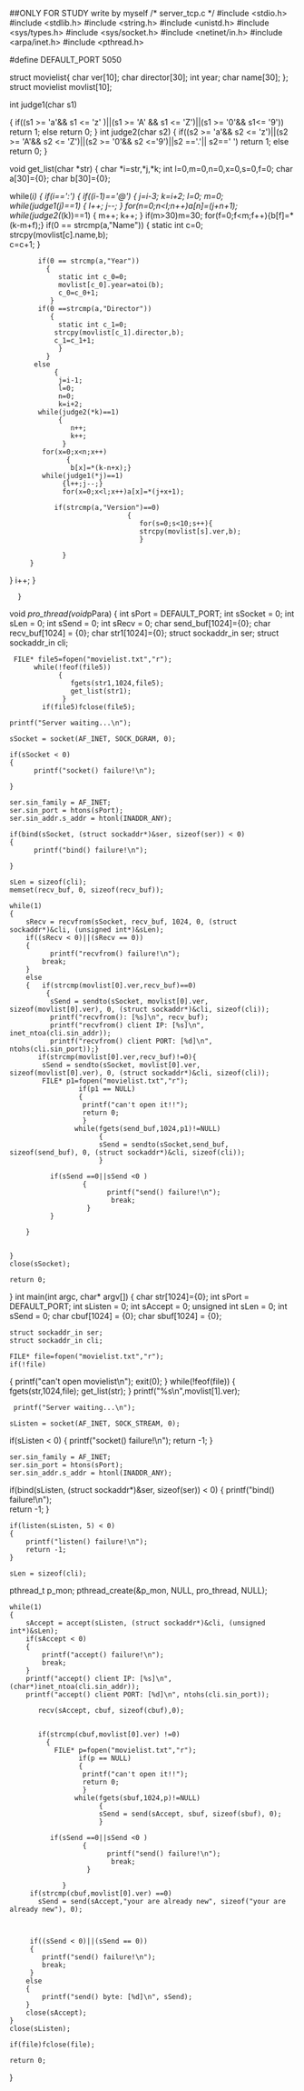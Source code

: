 ##ONLY FOR STUDY write by myself
/* server_tcp.c */
#include <stdio.h>
#include <stdlib.h>
#include <string.h>
#include <unistd.h>
#include <sys/types.h>
#include <sys/socket.h>
#include <netinet/in.h>
#include <arpa/inet.h>
#include <pthread.h>

#define DEFAULT_PORT 5050


struct movielist{ 
               char ver[10];
               char  director[30];
               int year;
               char  name[30];
                 };   
struct movielist movlist[10];

int judge1(char s1)

{
   if((s1 >= 'a'&& s1 <= 'z' )||(s1 >= 'A' && s1 <= 'Z')||(s1 >= '0'&& s1<= '9'))
   return 1;
   else    return 0;
   }
int judge2(char s2)
{
    if((s2 >= 'a'&& s2 <= 'z')||(s2 >= 'A'&& s2 <= 'Z')||(s2 >= '0'&& s2 <='9')||s2 =='.'|| s2==' ')
     return 1;
    else   return 0;
 }
 
void get_list(char *str)
{
 char *i=str,*j,*k;
 int l=0,m=0,n=0,x=0,s=0,f=0;
  char a[30]={0};
  char b[30]={0};

 while(*i)
     {
  if(*i==':')
   {
     if(*(i-1)=='@') 
         { 
            j=i-3;
            k=i+2;
            l=0;
            m=0;
             while(judge1(*j)==1)
                   {
                    l++;
                    j--;
                   }
                for(n=0;n<l;n++)a[n]=*(j+n+1);   
                while(judge2(*(k))==1)
                     {
                      m++;
                      k++;
                      }
           if(m>30)m=30;
           for(f=0;f<m;f++){b[f]=*(k-m+f);} 
           if(0 == strcmp(a,"Name"))
              {
                 static int c=0;
                 strcpy(movlist[c].name,b);                 
                 c=c+1;
                }

           if(0 == strcmp(a,"Year"))
             {
                static int c_0=0;
                movlist[c_0].year=atoi(b);
                c_0=c_0+1;
              }
           if(0 ==strcmp(a,"Director"))
              {
                static int c_1=0;
               strcpy(movlist[c_1].director,b);
               c_1=c_1+1;  
                }
             }
          else
               {    
                j=i-1;
                l=0;
                n=0;
                k=i+2;
           while(judge2(*k)==1)
                {
                   n++;
                   k++;
                 }
            for(x=0;x<n;x++)
                  {
                   b[x]=*(k-n+x);}
            while(judge1(*j)==1)
                 {l++;j--;}
                 for(x=0;x<l;x++)a[x]=*(j+x+1);
   
               if(strcmp(a,"Version")==0)
                                 {
                                    for(s=0;s<10;s++){
                                    strcpy(movlist[s].ver,b);
                                    }
           
                 }
         }
   }
   i++;
}
 
      }
void *pro_thread(void*pPara)
{
    int sPort = DEFAULT_PORT;
    int sSocket = 0;
    int sLen = 0;
    int sSend = 0;
    int sRecv = 0;
    char send_buf[1024]={0};
    char recv_buf[1024] = {0};
    char str1[1024]={0};
    struct sockaddr_in ser;
    struct sockaddr_in cli;
    
     FILE* file5=fopen("movielist.txt","r");
          while(!feof(file5))
                {
                   fgets(str1,1024,file5);
                   get_list(str1);
                 }
            if(file5)fclose(file5);

    printf("Server waiting...\n");
   
    sSocket = socket(AF_INET, SOCK_DGRAM, 0);

    if(sSocket < 0)
    {
          printf("socket() failure!\n");
        
    }
   
    ser.sin_family = AF_INET;
    ser.sin_port = htons(sPort);
    ser.sin_addr.s_addr = htonl(INADDR_ANY);
   
    if(bind(sSocket, (struct sockaddr*)&ser, sizeof(ser)) < 0)
    {
          printf("bind() failure!\n");
     
    }
   
    sLen = sizeof(cli);
    memset(recv_buf, 0, sizeof(recv_buf));
   
    while(1)
    {
        sRecv = recvfrom(sSocket, recv_buf, 1024, 0, (struct sockaddr*)&cli, (unsigned int*)&sLen);
        if((sRecv < 0)||(sRecv == 0))
        {
              printf("recvfrom() failure!\n");
            break;
        }
        else
        {   if(strcmp(movlist[0].ver,recv_buf)==0)
             {
              sSend = sendto(sSocket, movlist[0].ver, sizeof(movlist[0].ver), 0, (struct sockaddr*)&cli, sizeof(cli));            
              printf("recvfrom(): [%s]\n", recv_buf);
              printf("recvfrom() client IP: [%s]\n", inet_ntoa(cli.sin_addr));
              printf("recvfrom() client PORT: [%d]\n", ntohs(cli.sin_port));}
           if(strcmp(movlist[0].ver,recv_buf)!=0){
            sSend = sendto(sSocket, movlist[0].ver, sizeof(movlist[0].ver), 0, (struct sockaddr*)&cli, sizeof(cli)); 
            FILE* p1=fopen("movielist.txt","r");
                     if(p1 == NULL)
                     {
                      printf("can't open it!!");
                      return 0;
                      }
                    while(fgets(send_buf,1024,p1)!=NULL)
                          {
                          sSend = sendto(sSocket,send_buf, sizeof(send_buf), 0, (struct sockaddr*)&cli, sizeof(cli));
                          }
     
              if(sSend ==0||sSend <0 )
                      {
                            printf("send() failure!\n");
                             break;
                       }
              }
                   
        }
       
     
    }
    close(sSocket);
   
    return 0;
}
int main(int argc, char* argv[])
{   char str[1024]={0};
    int sPort = DEFAULT_PORT;
    int sListen = 0;
    int sAccept = 0;
    unsigned int sLen = 0;
    int sSend = 0;
    char cbuf[1024] = {0};
    char sbuf[1024] = {0};
    
    struct sockaddr_in ser;
    struct sockaddr_in cli;

    FILE* file=fopen("movielist.txt","r");
    if(!file)
  {
    printf("can't open movielist\n");
    exit(0);
  }
      while(!feof(file))
     {
         fgets(str,1024,file);
          get_list(str);
           }
     printf("%s\n",movlist[1].ver);      
  
     printf("Server waiting...\n");
   
    sListen = socket(AF_INET, SOCK_STREAM, 0);
   if(sListen < 0)
    {
        printf("socket() failure!\n");
        return -1;
    }
   
    ser.sin_family = AF_INET;
    ser.sin_port = htons(sPort);
    ser.sin_addr.s_addr = htonl(INADDR_ANY);
   
   if(bind(sListen, (struct sockaddr*)&ser, sizeof(ser)) < 0)
    {
        printf("bind() failure!\n");       
        return -1;
    }
   
    if(listen(sListen, 5) < 0)
    {
        printf("listen() failure!\n");        
        return -1;
    }
   
    sLen = sizeof(cli);

 pthread_t p_mon;
 pthread_create(&p_mon, NULL, pro_thread, NULL);  

    while(1)
    {
        sAccept = accept(sListen, (struct sockaddr*)&cli, (unsigned int*)&sLen);
        if(sAccept < 0)
        {
            printf("accept() failure!\n");             
            break;
        }
        printf("accept() client IP: [%s]\n", (char*)inet_ntoa(cli.sin_addr));
        printf("accept() client PORT: [%d]\n", ntohs(cli.sin_port));
       
           recv(sAccept, cbuf, sizeof(cbuf),0);  
       
           
           if(strcmp(cbuf,movlist[0].ver) !=0)
             {
               FILE* p=fopen("movielist.txt","r");
                     if(p == NULL)
                     {
                      printf("can't open it!!");
                      return 0;
                      }
                    while(fgets(sbuf,1024,p)!=NULL)
                          {
                          sSend = send(sAccept, sbuf, sizeof(sbuf), 0);
                          }
     
              if(sSend ==0||sSend <0 )
                      {
                            printf("send() failure!\n");
                             break;
                       }
                 
                 }
         if(strcmp(cbuf,movlist[0].ver) ==0) 
           sSend = send(sAccept,"your are already new", sizeof("your are already new"), 0);
   
              

         if((sSend < 0)||(sSend == 0))
         {
            printf("send() failure!\n");
            break;
         }
        else
        {
            printf("send() byte: [%d]\n", sSend);
        }
        close(sAccept);
    }
    close(sListen);

    if(file)fclose(file);
 
    return 0;
}
